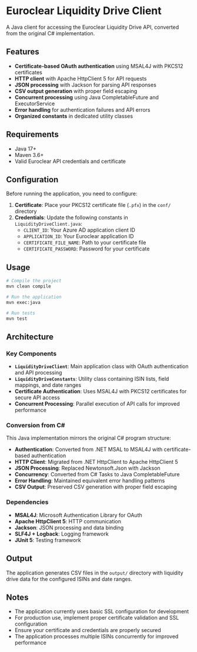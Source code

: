 # Euroclear Liquidity Drive Client

A Java client for accessing the Euroclear Liquidity Drive API, converted from the original C# implementation.

## Features

- **Certificate-based OAuth authentication** using MSAL4J with PKCS12 certificates
- **HTTP client** with Apache HttpClient 5 for API requests
- **JSON processing** with Jackson for parsing API responses
- **CSV output generation** with proper field escaping
- **Concurrent processing** using Java CompletableFuture and ExecutorService
- **Error handling** for authentication failures and API errors
- **Organized constants** in dedicated utility classes

## Requirements

- Java 17+
- Maven 3.6+
- Valid Euroclear API credentials and certificate

## Configuration

Before running the application, you need to configure:

1. **Certificate**: Place your PKCS12 certificate file (`.pfx`) in the `conf/` directory
2. **Credentials**: Update the following constants in `LiquidityDriveClient.java`:
   - `CLIENT_ID`: Your Azure AD application client ID
   - `APPLICATION_ID`: Your Euroclear application ID
   - `CERTIFICATE_FILE_NAME`: Path to your certificate file
   - `CERTIFICATE_PASSWORD`: Password for your certificate

## Usage

```bash
# Compile the project
mvn clean compile

# Run the application
mvn exec:java

# Run tests
mvn test
```

## Architecture

### Key Components

- **`LiquidityDriveClient`**: Main application class with OAuth authentication and API processing
- **`LiquidityDriveConstants`**: Utility class containing ISIN lists, field mappings, and date ranges
- **Certificate Authentication**: Uses MSAL4J with PKCS12 certificates for secure API access
- **Concurrent Processing**: Parallel execution of API calls for improved performance

### Conversion from C#

This Java implementation mirrors the original C# program structure:

- **Authentication**: Converted from .NET MSAL to MSAL4J with certificate-based authentication
- **HTTP Client**: Migrated from .NET HttpClient to Apache HttpClient 5
- **JSON Processing**: Replaced Newtonsoft.Json with Jackson
- **Concurrency**: Converted from C# Tasks to Java CompletableFuture
- **Error Handling**: Maintained equivalent error handling patterns
- **CSV Output**: Preserved CSV generation with proper field escaping

### Dependencies

- **MSAL4J**: Microsoft Authentication Library for OAuth
- **Apache HttpClient 5**: HTTP communication
- **Jackson**: JSON processing and data binding
- **SLF4J + Logback**: Logging framework
- **JUnit 5**: Testing framework

## Output

The application generates CSV files in the `output/` directory with liquidity drive data for the configured ISINs and date ranges.

## Notes

- The application currently uses basic SSL configuration for development
- For production use, implement proper certificate validation and SSL configuration
- Ensure your certificate and credentials are properly secured
- The application processes multiple ISINs concurrently for improved performance